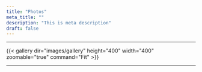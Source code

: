 ```yaml
---
title: "Photos"
meta_title: ""
description: "This is meta description"
draft: false  
---
```

<hr>

{{< gallery dir="images/gallery" height="400" width="400" zoomable="true" command="Fit" >}}

<hr>
